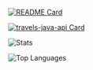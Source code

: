 [![README Card](https://github-readme-stats.vercel.app/api/pin/?username=rafael-r-bento&repo=rafael-r-bento.github.io)](https://github.com/rafael-r-bento/rafael-r-bento.github.io)

[![travels-java-api Card](https://github-readme-stats.vercel.app/api/pin/?username=rafael-r-bento&repo=travels-java-api)](https://github.com/rafael-r-bento/travels-java-api)

![Stats](https://github-readme-stats.vercel.app/api?username=rafael-r-bento&theme=default&show_icons=true&&rank_icon=github)

![Top Languages](https://github-readme-stats.vercel.app/api/top-langs/?username=rafael-r-bento&theme=default&show_icons=true)
